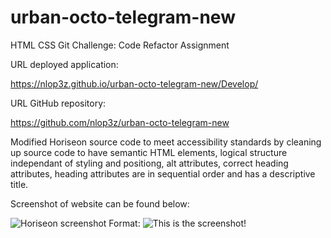 # urban-octo-telegram-new

HTML CSS Git Challenge: Code Refactor Assignment

URL deployed application:

https://nlop3z.github.io/urban-octo-telegram-new/Develop/



URL GitHub repository:

https://github.com/nlop3z/urban-octo-telegram-new

Modified Horiseon source code to meet accessibility standards by cleaning up source code to have semantic HTML elements, logical structure independant of styling and positiong, alt attributes, correct heading attributes, heading attributes are in sequential order and has a descriptive title. 

Screenshot of website can be found below:

![Horiseon screenshot](/urban-octo-telegram-new/Develop/assets/images/horiseon-screenshot.PNG)
Format: ![This is the screenshot!](url)